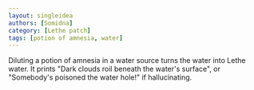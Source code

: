 ```yaml
---
layout: singleidea
authors: [Somidna]
category: [Lethe patch]
tags: [potion of amnesia, water]
---
```

Diluting a potion of amnesia in a water source turns the water into Lethe water. It prints "Dark clouds roil beneath the water's surface", or "Somebody's poisoned the water hole!" if hallucinating.
